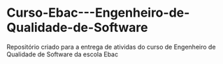 # Curso-Ebac---Engenheiro-de-Qualidade-de-Software
Repositório criado para a entrega de atividas do curso de Engenheiro de Qualidade de Software da escola Ebac
